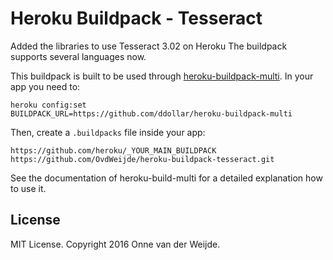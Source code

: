 Heroku Buildpack - Tesseract
===========================
Added the libraries to use Tesseract 3.02 on Heroku
The buildpack supports several languages now.

This buildpack is built to be used through [heroku-buildpack-multi](https://github.com/ddollar/heroku-buildpack-multi).
In your app you need to:
```
heroku config:set
BUILDPACK_URL=https://github.com/ddollar/heroku-buildpack-multi
```

Then, create a `.buildpacks` file inside your app:
```
https://github.com/heroku/_YOUR_MAIN_BUILDPACK
https://github.com/OvdWeijde/heroku-buildpack-tesseract.git
```
See the documentation of heroku-build-multi for a detailed explanation
how to use it.

## License
MIT License. Copyright 2016 Onne van der Weijde.
